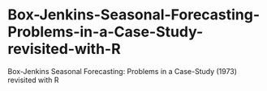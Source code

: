 # Box-Jenkins-Seasonal-Forecasting-Problems-in-a-Case-Study-revisited-with-R
Box-Jenkins Seasonal Forecasting: Problems in a Case-Study (1973) revisited with R
